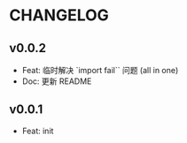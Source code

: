 # CHANGELOG

## v0.0.2

- Feat: 临时解决 `import fail`` 问题 (all in one)
- Doc: 更新 README

## v0.0.1

- Feat: init

